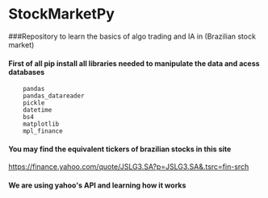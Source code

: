 # StockMarketPy
###Repository to learn the basics of algo trading and IA in (Brazilian stock market)

#### First of all pip install all libraries needed to manipulate the data and acess databases
    
        pandas
        pandas_datareader
        pickle
        datetime
        bs4
        matplotlib
        mpl_finance
    
#### You may find the equivalent tickers of brazilian stocks in this site 
 https://finance.yahoo.com/quote/JSLG3.SA?p=JSLG3.SA&.tsrc=fin-srch

#### We are using yahoo's API and learning how it works 

